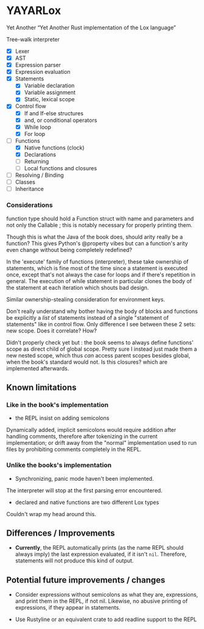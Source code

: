 # YAYARLox

Yet Another “Yet Another Rust implementation of the Lox language”

Tree-walk interpreter

- [x] Lexer
- [x] AST
- [x] Expression parser
- [x] Expression evaluation
- [x] Statements
  - [x] Variable declaration
  - [x] Variable assignment
  - [x] Static, lexical scope
- [x] Control flow
  - [x] If and If-else structures
  - [x] and, or conditional operators
  - [x] While loop
  - [x] For loop
- [ ] Functions
  - [x] Native functions (clock)
  - [x] Declarations
  - [ ] Returning
  - [ ] Local functions and closures
- [ ] Resolving / Binding
- [ ] Classes
- [ ] Inheritance

### Considerations

function type should hold a Function struct with name and parameters and not only the Callable ;
this is notably necessary for properly printing them.

Though this is what the Java of the book does, should arity really be a function? This gives Python's @property
vibes but can a function's arity even change without being completely redefined? 

In the 'execute' family of functions (interpreter), these take ownership of statements, which is fine most of the
time since a statement is executed once, except that's not always the case for loops and if there's repetition in general.
The execution of while statement in particular clones the body of the statement at each iteration which shouts bad design.

Similar ownership-stealing consideration for environment keys.

Don't really understand why bother having the body of blocks and functions be explicitly a *list* of statements instead
of a single "statement of statements" like in control flow. Only difference I see between these 2 sets: new scope.
Does it correlate? How?

Didn't properly check yet but : the book seems to always define functions' scope as direct child of global scope.
Pretty sure I instead just made them a new nested scope, which thus *can* access parent scopes besides global, when
the book's standard would not. Is this closures? which are implemented afterwards.

## Known limitations

### Like in the book's implementation

* the REPL insist on adding semicolons

Dynamically added, implicit semicolons would require addition after handling comments, therefore
after tokenizing in the current implementation; or drift away from the "normal" implementation
used to run files by prohibiting comments completely in the REPL.

### **Unlike** the books's implementation

* Synchronizing, panic mode haven't been implemented.

The interpreter will stop at the first parsing error encountered.

* declared and native functions are two different Lox types

Couldn't wrap my head around this.

## Differences / Improvements

* **Currently**, the REPL automatically prints (as the name REPL should always imply) the
last expression evaluated, if it isn't `nil`. Therefore, statements will not produce
this kind of output.

## Potential future improvements / changes

* Consider expressions without semicolons as what they are, expressions, and print them in the REPL, if
not nil. Likewise, no abusive printing of expressions, if they appear in statements.

* Use Rustyline or an equivalent crate to add readline support to the REPL
